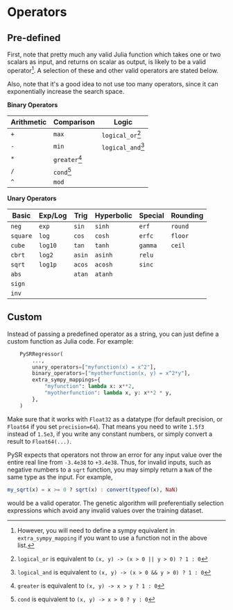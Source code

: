 # Operators

## Pre-defined

First, note that pretty much any valid Julia function which
takes one or two scalars as input, and returns on scalar as output,
is likely to be a valid operator[^1].
A selection of these and other valid operators are stated below.

Also, note that it's a good idea to not use too many operators, since
it can exponentially increase the search space.

**Binary Operators**

| Arithmetic    | Comparison | Logic    |
|--------------|------------|----------|
| `+`          | `max`      | `logical_or`[^2] |
| `-`          | `min`      | `logical_and`[^3]|
| `*`          | `greater`[^4] |                 |
| `/`          | `cond`[^5]   |                 |
| `^`          | `mod`      |                 |

**Unary Operators**

| Basic      | Exp/Log    | Trig      | Hyperbolic | Special   | Rounding   |
|------------|------------|-----------|------------|-----------|------------|
| `neg`      | `exp`      | `sin`     | `sinh`     | `erf`     | `round`    |
| `square`   | `log`      | `cos`     | `cosh`     | `erfc`    | `floor`    |
| `cube`     | `log10`    | `tan`     | `tanh`     | `gamma`   | `ceil`     |
| `cbrt`     | `log2`     | `asin`    | `asinh`    | `relu`    |            |
| `sqrt`     | `log1p`    | `acos`    | `acosh`    | `sinc`    |            |
| `abs`      |            | `atan`    | `atanh`    |           |            |
| `sign`     |            |           |            |           |            |
| `inv`      |            |           |            |           |            |


## Custom

Instead of passing a predefined operator as a string,
you can just define a custom function as Julia code. For example:

```python
    PySRRegressor(
        ...,
        unary_operators=["myfunction(x) = x^2"],
        binary_operators=["myotherfunction(x, y) = x^2*y"],
        extra_sympy_mappings={
            "myfunction": lambda x: x**2,
            "myotherfunction": lambda x, y: x**2 * y,
        },
    )
```


Make sure that it works with
`Float32` as a datatype (for default precision, or `Float64` if you set `precision=64`). That means you need to write `1.5f3`
instead of `1.5e3`, if you write any constant numbers, or simply convert a result to `Float64(...)`.

PySR expects that operators not throw an error for any input value over the entire real line from `-3.4e38` to `+3.4e38`.
Thus, for invalid inputs, such as negative numbers to a `sqrt` function, you may simply return a `NaN` of the same type as the input. For example,

```julia
my_sqrt(x) = x >= 0 ? sqrt(x) : convert(typeof(x), NaN)
```

would be a valid operator. The genetic algorithm
will preferentially selection expressions which avoid
any invalid values over the training dataset.


<!-- Footnote for 1: -->
<!-- (Will say "However, you may need to define a `extra_sympy_mapping`":) -->

[^1]: However, you will need to define a sympy equivalent in `extra_sympy_mapping` if you want to use a function not in the above list.
[^2]: `logical_or` is equivalent to `(x, y) -> (x > 0 || y > 0) ? 1 : 0`
[^3]: `logical_and` is equivalent to `(x, y) -> (x > 0 && y > 0) ? 1 : 0`
[^4]: `greater` is equivalent to `(x, y) -> x > y ? 1 : 0`
[^5]: `cond` is equivalent to `(x, y) -> x > 0 ? y : 0`

